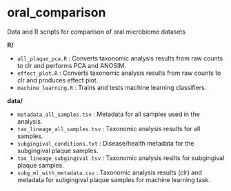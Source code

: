 # oral_comparison
Data and R scripts for comparison of oral microbiome datasets

<b>R/</b>
* `all_plaque_pca.R` : Converts taxonomic analysis results from raw counts to clr and performs PCA and ANOSIM.
* `effect_plot.R` : Converts taxonomic analysis results from raw counts to clr and produces effect plot.
* `machine_learning.R` : Trains and tests machine learning classifiers.

<b>data/</b>
* `metadata_all_samples.tsv` : Metadata for all samples used in the analysis.
* `tax_lineage_all_samples.tsv` : Taxonomic analysis results for all samples.
* `subgingival_conditions.txt` : Disease/health metadata for the subgingival plaque samples.
* `tax_lineage_subgingival.tsv` : Taxonomic analysis resilts for subgingival plaque samples.
* `subg_ml_with_metadata.csv` : Taxonomic analysis results (clr) and metadata for subgingival plaque samples for machine learning task.

